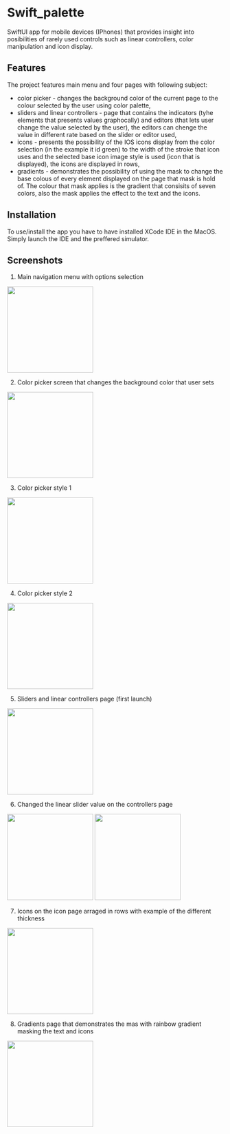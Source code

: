 # Swift_palette

SwiftUI app for mobile devices (IPhones) that provides insight into posibilities of rarely used controls such as linear controllers, color manipulation and icon display.

## Features

The project features main menu and four pages with following subject:

- color picker - changes the background color of the current page to the colour selected by the user using color palette,
- sliders and linear controllers - page that contains the indicators (tyhe elements that presents values graphocally) and editors (that lets user change the value selected by the user), the editors can chenge the value in different rate based on the slider or editor used,
- icons - presents the possibility of the IOS icons display from the color selection (in the example it id green) to the width of the stroke that icon uses and the selected base icon image style is used (icon that is displayed), the icons are displayed in rows,
- gradients - demonstrates the possibility of using the mask to change the base colous of every element displayed on the page that mask is hold of. The colour that mask applies is the gradient that consisits of seven colors, also the mask applies the effect to the text and the icons.

## Installation

To use/install the app you have to have installed XCode IDE in the MacOS. Simply launch the IDE and the preffered simulator.

## Screenshots

1. Main navigation menu with options selection

<img src="https://github.com/RobertNeat/Swift_palette/blob/main/screenshots/1_app_launch.png" width="200"/>

2. Color picker screen that changes the background color that user sets

<img src="https://github.com/RobertNeat/Swift_palette/blob/main/screenshots/2_color_picker_view.png" width="200"/>
  
3. Color picker style 1

<img src="https://github.com/RobertNeat/Swift_palette/blob/main/screenshots/3_color_picker_background_change.png" width="200"/>

4. Color picker style 2

<img src="https://github.com/RobertNeat/Swift_palette/blob/main/screenshots/4_color_picker_second_change.png" width="200"/>

5. Sliders and linear controllers page (first launch)

<img src="https://github.com/RobertNeat/Swift_palette/blob/main/screenshots/6_sliders_and_indicators_launch.png" width="200"/>

6. Changed the linear slider value on the controllers page

<img src="https://github.com/RobertNeat/Swift_palette/blob/main/screenshots/7_sliders_and_indicators_slider_change.png" width="200"/>
<img src="https://github.com/RobertNeat/Swift_palette/blob/main/screenshots/8_sliders_and_indicators_second_change.png" width="200"/>

7. Icons on the icon page arraged in rows with example of the different thickness

<img src="https://github.com/RobertNeat/Swift_palette/blob/main/screenshots/9_icons_list_screen.png" width="200"/>

8. Gradients page that demonstrates the mas with rainbow gradient masking the text and icons

<img src="https://github.com/RobertNeat/Swift_palette/blob/main/screenshots/10_gradients_screen.png" width="200"/>
